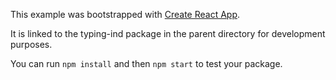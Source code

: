 This example was bootstrapped with [Create React App](https://github.com/facebook/create-react-app).

It is linked to the typing-ind package in the parent directory for development purposes.

You can run `npm install` and then `npm start` to test your package.
